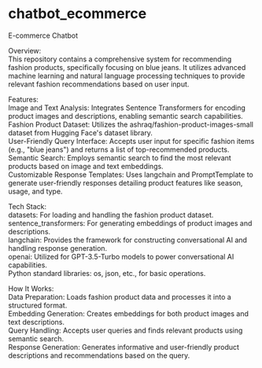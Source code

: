 # chatbot_ecommerce

E-commerce Chatbot

Overview:<br>
This repository contains a comprehensive system for recommending fashion products, specifically focusing on blue jeans. It utilizes advanced machine learning and natural language processing techniques to provide relevant fashion recommendations based on user input.

Features:<br>
Image and Text Analysis: Integrates Sentence Transformers for encoding product images and descriptions, enabling semantic search capabilities.<br>
Fashion Product Dataset: Utilizes the ashraq/fashion-product-images-small dataset from Hugging Face's dataset library.<br>
User-Friendly Query Interface: Accepts user input for specific fashion items (e.g., "blue jeans") and returns a list of top-recommended products.<br>
Semantic Search: Employs semantic search to find the most relevant products based on image and text embeddings.<br>
Customizable Response Templates: Uses langchain and PromptTemplate to generate user-friendly responses detailing product features like season, usage, and type.<br>

Tech Stack:<br>
datasets: For loading and handling the fashion product dataset.<br>
sentence_transformers: For generating embeddings of product images and descriptions.<br>
langchain: Provides the framework for constructing conversational AI and handling response generation.<br>
openai: Utilized for GPT-3.5-Turbo models to power conversational AI capabilities.<br>
Python standard libraries: os, json, etc., for basic operations.<br>

How It Works:<br>
Data Preparation: Loads fashion product data and processes it into a structured format.<br>
Embedding Generation: Creates embeddings for both product images and text descriptions.<br>
Query Handling: Accepts user queries and finds relevant products using semantic search.<br>
Response Generation: Generates informative and user-friendly product descriptions and recommendations based on the query.<br>

